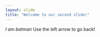 ```yaml
---
layout: slide
title: "Welcome to our second slide!"
---
```

_I am batman_
Use the left arrow to go back!
